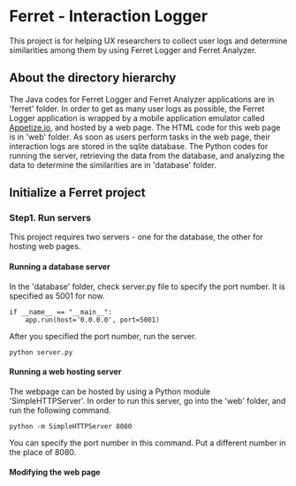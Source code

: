 # Ferret - Interaction Logger
This project is for helping UX researchers to collect user logs and determine similarities among them by using Ferret Logger and Ferret Analyzer. 

## About the directory hierarchy
The Java codes for Ferret Logger and Ferret Analyzer applications are in 'ferret' folder.
In order to get as many user logs as possible, the Ferret Logger application is wrapped by a mobile application emulator called [Appetize.io](https://appetize.io), and hosted by a web page. The HTML code for this web page is in 'web' folder.
As soon as users perform tasks in the web page, their interaction logs are stored in the sqlite database. The Python codes for running the server, retrieving the data from the database, and analyzing the data to determine the similarities are in 'database' folder.

## Initialize a Ferret project
### Step1. Run servers ###
This project requires two servers - one for the database, the other for hosting web pages.

#### Running a database server ####

In the 'database' folder, check server.py file to specify the port number. It is specified as 5001 for now.

```
if __name__ == "__main__":
    app.run(host='0.0.0.0', port=5001)
```

After you specified the port number, run the server.
```
python server.py
```


#### Running a web hosting server ####

The webpage can be hosted by using a Python module 'SimpleHTTPServer'. In order to run this server, go into the 'web' folder, and run the following command.
```
python -m SimpleHTTPServer 8080
```
You can specify the port number in this command. Put a different number in the place of 8080.


#### Modifying the web page ####
